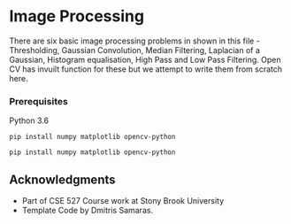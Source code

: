 # Image Processing

There are six basic image processing problems in shown in this file - Thresholding, Gaussian Convolution, Median Filtering, Laplacian of a Gaussian, Histogram equalisation, High Pass and Low Pass Filtering. Open CV has invuilt function for these but we attempt to write them from scratch here. 


### Prerequisites

Python 3.6


```
pip install numpy matplotlib opencv-python
```
```
pip install numpy matplotlib opencv-python
```


## Acknowledgments

* Part of CSE 527 Course work at Stony Brook University
* Template Code by Dmitris Samaras.
